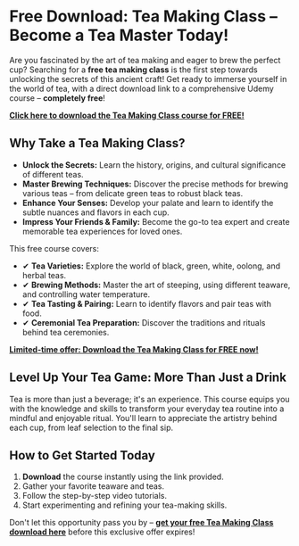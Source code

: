 # Free Download: Tea Making Class – Become a Tea Master Today!

Are you fascinated by the art of tea making and eager to brew the perfect cup? Searching for a **free tea making class** is the first step towards unlocking the secrets of this ancient craft! Get ready to immerse yourself in the world of tea, with a direct download link to a comprehensive Udemy course – **completely free**!

[**Click here to download the Tea Making Class course for FREE!**](https://udemywork.com/tea-making-class)

## Why Take a Tea Making Class?

*   **Unlock the Secrets:** Learn the history, origins, and cultural significance of different teas.
*   **Master Brewing Techniques:** Discover the precise methods for brewing various teas – from delicate green teas to robust black teas.
*   **Enhance Your Senses:** Develop your palate and learn to identify the subtle nuances and flavors in each cup.
*   **Impress Your Friends & Family:** Become the go-to tea expert and create memorable tea experiences for loved ones.

This free course covers:

*   ✔ **Tea Varieties:** Explore the world of black, green, white, oolong, and herbal teas.
*   ✔ **Brewing Methods:** Master the art of steeping, using different teaware, and controlling water temperature.
*   ✔ **Tea Tasting & Pairing:** Learn to identify flavors and pair teas with food.
*   ✔ **Ceremonial Tea Preparation:** Discover the traditions and rituals behind tea ceremonies.

[**Limited-time offer: Download the Tea Making Class for FREE now!**](https://udemywork.com/tea-making-class)

## Level Up Your Tea Game: More Than Just a Drink

Tea is more than just a beverage; it's an experience. This course equips you with the knowledge and skills to transform your everyday tea routine into a mindful and enjoyable ritual. You'll learn to appreciate the artistry behind each cup, from leaf selection to the final sip.

## How to Get Started Today

1.  **Download** the course instantly using the link provided.
2.  Gather your favorite teaware and teas.
3.  Follow the step-by-step video tutorials.
4.  Start experimenting and refining your tea-making skills.

Don't let this opportunity pass you by – **[get your free Tea Making Class download here](https://udemywork.com/tea-making-class)** before this exclusive offer expires!
